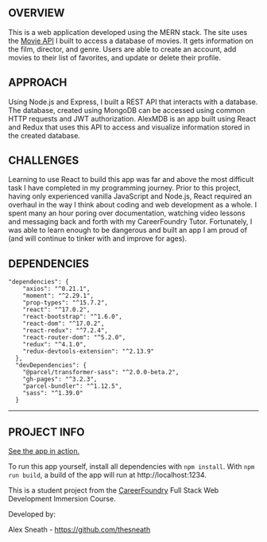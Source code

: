 ## OVERVIEW

  This is a web application developed using the MERN stack. The site uses the [Movie API](https://github.com/thesneath/movie_api) I built to access a database of movies. It gets information on the film, director, and genre. Users are able to create an account, add movies to their list of favorites, and update or delete their profile. 

## APPROACH

  Using Node.js and Express, I built a REST API that interacts with a database. The database, created using MongoDB can be accessed using common HTTP requests and JWT authorization. AlexMDB is an app built using React and Redux that uses this API to access and visualize information stored in the created database. 

## CHALLENGES

  Learning to use React to build this app was far and above the most difficult task I have completed in my programming journey. Prior to this project, having only experienced vanilla JavaScript and Node.js, React required an overhaul in the way I think about coding and web development as a whole. I spent many an hour poring over documentation, watching video lessons and messaging back and forth with my CareerFoundry Tutor. Fortunately, I was able to learn enough to be dangerous and built an app I am proud of (and will continue to tinker with and improve for ages). 

## DEPENDENCIES

```
"dependencies": {
    "axios": "^0.21.1",
    "moment": "^2.29.1",
    "prop-types": "^15.7.2",
    "react": "^17.0.2",
    "react-bootstrap": "^1.6.0",
    "react-dom": "^17.0.2",
    "react-redux": "^7.2.4",
    "react-router-dom": "^5.2.0",
    "redux": "^4.1.0",
    "redux-devtools-extension": "^2.13.9"
  },
  "devDependencies": {
    "@parcel/transformer-sass": "^2.0.0-beta.2",
    "gh-pages": "^3.2.3",
    "parcel-bundler": "^1.12.5",
    "sass": "^1.39.0"
  }
  ```

---

##  PROJECT INFO

[See the app in action.](https://thesneath-myflix.netlify.app/)

To run this app yourself, install all dependencies with `npm install`. With `npm run build`, a build of the app will run at http://localhost:1234.  

This is a student project from the [CareerFoundry](careerfoundry.com) Full Stack Web Development Immersion Course.


Developed by:

  Alex Sneath - https://github.com/thesneath